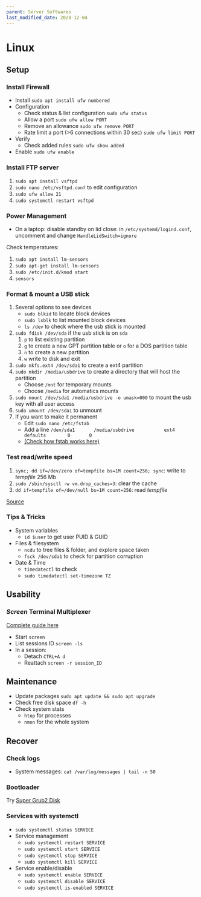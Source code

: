 ```yaml
---
parent: Server Softwares
last_modified_date: 2020-12-04
---
```


# Linux

## Setup

### Install Firewall

* Install `sudo apt install ufw numbered`
* Configuration
    * Check status & list configuration `sudo ufw status`
    * Allow a port `sudo ufw allow PORT`
    * Remove an allowance `sudo ufw remove PORT`
    * Rate limit a port (>6 connections within 30 sec) `sudo ufw limit PORT`
* Verify
    * Check added rules `sudo ufw show added`
* Enable `sudo ufw enable`

### Install FTP server

1. `sudo apt install vsftpd`
1. `sudo nano /etc/vsftpd.conf` to edit configuration
1. `sudo ufw allow 21`
1. `sudo systemctl restart vsftpd`

### Power Management

* On a laptop: disable standby on lid close: in `/etc/systemd/logind.conf`, uncomment and change `HandleLidSwitch=ignore`

Check temperatures:

1. `sudo apt install lm-sensors`
1. `sudo apt-get install lm-sensors`
1. `sudo /etc/init.d/kmod start`
1. `sensors`

### Format & mount a USB stick

1. Several options to see devices
    * `sudo blkid` to locate block devices
    * `sudo lsblk` to list mounted block devices
    * `ls /dev` to check where the usb stick is mounted
1. `sudo fdisk /dev/sda` if the usb stick is on `sda`
    1. `p` to list existing partition
    1. `g` to create a new GPT partition table or `o` for a DOS partition table
    1. `n` to create a new partition
    1. `w` write to disk and exit
1. `sudo mkfs.ext4 /dev/sda1` to create a ext4 partition
1. `sudo mkdir /media/usbdrive` to create a directory that will host the partition
    * Choose `/mnt` for temporary mounts
    * Choose `/media` for automatics mounts
1. `sudo mount /dev/sda1 /media/usbdrive -o umask=000` to mount the usb key with all user access
1. `sudo umount /dev/sda1` to unmount
1. If you want to make it permanent
    * Edit `sudo nano /etc/fstab`
    * Add a line `/dev/sda1       /media/usbdrive           ext4    defaults        0       0 `
    * [(Check how fstab works here)](https://www.howtogeek.com/howto/38125/htg-explains-what-is-the-linux-fstab-and-how-does-it-work/)

### Test read/write speed

1. `sync; dd if=/dev/zero of=tempfile bs=1M count=256; sync`: write to *tempfile* 256 Mb
1. `sudo /sbin/sysctl -w vm.drop_caches=3`: clear the cache
1. `dd if=tempfile of=/dev/null bs=1M count=256`: read *tempfile*

[Source](https://www.shellhacks.com/disk-speed-test-read-write-hdd-ssd-perfomance-linux/)

### Tips & Tricks

* System variables
    * `id $user` to get user PUID & GUID
* Files & filesystem
    * `ncdu` to tree files & folder, and explore space taken
    * `fsck /dev/sda1` to check for partition corruption
* Date & Time
    * `timedatectl` to check
    * `sudo timedatectl set-timezone TZ`

## Usability

### *Screen* Terminal Multiplexer

[Complete guide here](https://www.howtogeek.com/662422/how-to-use-linuxs-screen-command/)

* Start `screen`
* List sessions ID `screen -ls`
* In a session:
    * Detach `CTRL+A d`
    * Reattach `screen -r session_ID`

## Maintenance

* Update packages `sudo apt update && sudo apt upgrade`
* Check free disk space `df -h`
* Check system stats
    * `htop` for processes
    * `nmon` for the whole system

## Recover

### Check logs

* System messages: `cat /var/log/messages | tail -n 50`

### Bootloader

Try [Super Grub2 Disk](https://www.supergrubdisk.org/)

### Services with systemctl

* `sudo systemctl status SERVICE`
* Service management
    * `sudo systemctl restart SERVICE`
    * `sudo systemctl start SERVICE`
    * `sudo systemctl stop SERVICE`
    * `sudo systemctl kill SERVICE`
* Service enable/disable
    * `sudo systemctl enable SERVICE`
    * `sudo systemctl disable SERVICE`
    * `sudo systemctl is-enabled SERVICE`
